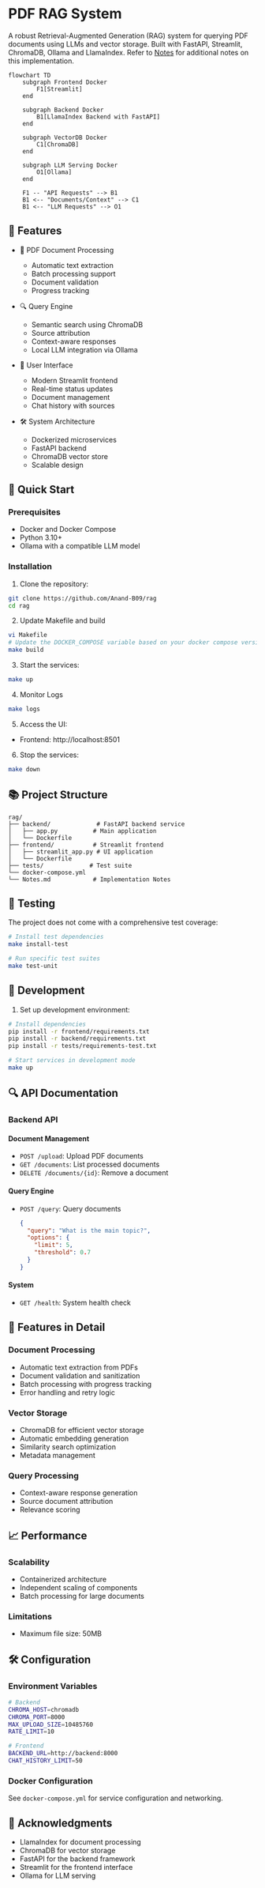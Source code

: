 # PDF RAG System

A robust Retrieval-Augmented Generation (RAG) system for querying PDF documents using LLMs and vector storage. Built with FastAPI, Streamlit, ChromaDB, Ollama and LlamaIndex.
Refer to [Notes](Notes.md) for additional notes on this implementation.

```mermaid
flowchart TD
    subgraph Frontend Docker
        F1[Streamlit]
    end

    subgraph Backend Docker
        B1[LlamaIndex Backend with FastAPI]
    end

    subgraph VectorDB Docker
        C1[ChromaDB]
    end

    subgraph LLM Serving Docker
        O1[Ollama]
    end

    F1 -- "API Requests" --> B1
    B1 <-- "Documents/Context" --> C1
    B1 <-- "LLM Requests" --> O1
```

## 🌟 Features

- 📄 PDF Document Processing
  - Automatic text extraction
  - Batch processing support
  - Document validation
  - Progress tracking

- 🔍 Query Engine
  - Semantic search using ChromaDB
  - Source attribution
  - Context-aware responses
  - Local LLM integration via Ollama

- 🎯 User Interface
  - Modern Streamlit frontend
  - Real-time status updates
  - Document management
  - Chat history with sources

- 🛠 System Architecture
  - Dockerized microservices
  - FastAPI backend
  - ChromaDB vector store
  - Scalable design

## 🚀 Quick Start

### Prerequisites
- Docker and Docker Compose
- Python 3.10+
- Ollama with a compatible LLM model

### Installation

1. Clone the repository:
```bash
git clone https://github.com/Anand-B09/rag
cd rag
```
2. Update Makefile and build
```bash
vi Makefile
# Update the DOCKER_COMPOSE variable based on your docker compose version
make build
```   
   
3. Start the services:
```bash
make up
```

4. Monitor Logs
```bash
make logs
```
  
5. Access the UI:
- Frontend: http://localhost:8501

6. Stop the services:
```bash
make down
```
   
## 📚 Project Structure

```
rag/
├── backend/             # FastAPI backend service
│   ├── app.py          # Main application
│   └── Dockerfile
├── frontend/           # Streamlit frontend
│   ├── streamlit_app.py # UI application
│   └── Dockerfile
├── tests/             # Test suite
└── docker-compose.yml
└── Notes.md            # Implementation Notes
```

## 🧪 Testing

The project does not come with a comprehensive test coverage:

```bash
# Install test dependencies
make install-test

# Run specific test suites
make test-unit

```


## 🔧 Development

1. Set up development environment:
```bash
# Install dependencies
pip install -r frontend/requirements.txt
pip install -r backend/requirements.txt
pip install -r tests/requirements-test.txt

# Start services in development mode
make up
```

## 🔍 API Documentation

### Backend API

#### Document Management
- `POST /upload`: Upload PDF documents
- `GET /documents`: List processed documents
- `DELETE /documents/{id}`: Remove a document

#### Query Engine
- `POST /query`: Query documents
  ```json
  {
    "query": "What is the main topic?",
    "options": {
      "limit": 5,
      "threshold": 0.7
    }
  }
  ```

#### System
- `GET /health`: System health check

## 🎯 Features in Detail

### Document Processing
- Automatic text extraction from PDFs
- Document validation and sanitization
- Batch processing with progress tracking
- Error handling and retry logic

### Vector Storage
- ChromaDB for efficient vector storage
- Automatic embedding generation
- Similarity search optimization
- Metadata management

### Query Processing
- Context-aware response generation
- Source document attribution
- Relevance scoring

## 📈 Performance

### Scalability
- Containerized architecture
- Independent scaling of components
- Batch processing for large documents

### Limitations
- Maximum file size: 50MB

## 🛠 Configuration

### Environment Variables
```bash
# Backend
CHROMA_HOST=chromadb
CHROMA_PORT=8000
MAX_UPLOAD_SIZE=10485760
RATE_LIMIT=10

# Frontend
BACKEND_URL=http://backend:8000
CHAT_HISTORY_LIMIT=50
```

### Docker Configuration
See `docker-compose.yml` for service configuration and networking.

## 🙏 Acknowledgments

- LlamaIndex for document processing
- ChromaDB for vector storage
- FastAPI for the backend framework
- Streamlit for the frontend interface
- Ollama for LLM serving
